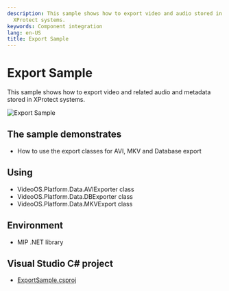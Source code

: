 ```yaml
---
description: This sample shows how to export video and audio stored in
  XProtect systems.
keywords: Component integration
lang: en-US
title: Export Sample
---
```


# Export Sample

This sample shows how to export video and related audio and metadata stored in XProtect
systems.

![Export Sample](ExportSample.jpg)

## The sample demonstrates

-   How to use the export classes for AVI, MKV and Database export

## Using

-   VideoOS.Platform.Data.AVIExporter class
-   VideoOS.Platform.Data.DBExporter class
-   VideoOS.Platform.Data.MKVExport class

## Environment

-   MIP .NET library

## Visual Studio C\# project

-   [ExportSample.csproj](javascript:openLink('..\\\\ComponentSamples\\\\ExportSample\\\\ExportSample.csproj');)
